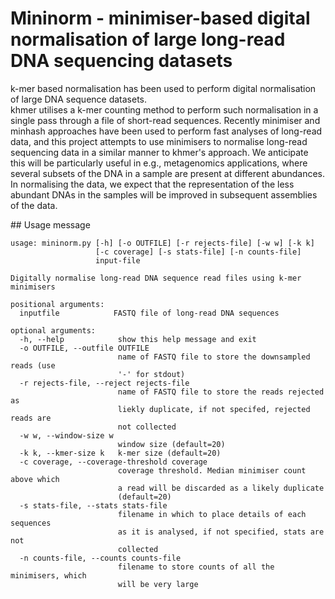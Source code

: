 # Mininorm - minimiser-based digital normalisation of large long-read DNA sequencing datasets

k-mer based normalisation has been used to perform digital normalisation of large DNA sequence datasets.  
khmer utilises a k-mer counting method to perform such normalisation in a single pass through a file of 
short-read sequences.  Recently minimiser and minhash approaches have been used to perform fast analyses 
of long-read data, and this project attempts to use minimisers to normalise long-read sequencing data in 
a similar manner to khmer's approach.  We anticipate this will be particularly useful in e.g., metagenomics
applications, where several subsets of the DNA in a sample are present at different abundances.  In normalising 
the data, we expect that the representation of the less abundant DNAs in the samples will be improved in 
subsequent assemblies of the data.

## Usage message

```
usage: mininorm.py [-h] [-o OUTFILE] [-r rejects-file] [-w w] [-k k]
                   [-c coverage] [-s stats-file] [-n counts-file]
                   input-file

Digitally normalise long-read DNA sequence read files using k-mer minimisers

positional arguments:
  inputfile            FASTQ file of long-read DNA sequences

optional arguments:
  -h, --help            show this help message and exit
  -o OUTFILE, --outfile OUTFILE
                        name of FASTQ file to store the downsampled reads (use
                        '-' for stdout)
  -r rejects-file, --reject rejects-file
                        name of FASTQ file to store the reads rejected as
                        liekly duplicate, if not specifed, rejected reads are
                        not collected
  -w w, --window-size w
                        window size (default=20)
  -k k, --kmer-size k   k-mer size (default=20)
  -c coverage, --coverage-threshold coverage
                        coverage threshold. Median minimiser count above which
                        a read will be discarded as a likely duplicate
                        (default=20)
  -s stats-file, --stats stats-file
                        filename in which to place details of each sequences
                        as it is analysed, if not specified, stats are not
                        collected
  -n counts-file, --counts counts-file
                        filename to store counts of all the minimisers, which
                        will be very large
```
